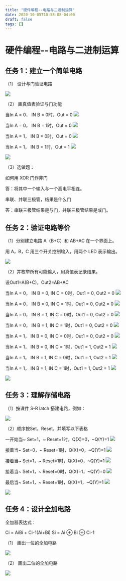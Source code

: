 ```yaml
---
title: "硬件编程--电路与二进制运算"
date: 2020-10-05T10:58:08-04:00
draft: false
tags: []
---
```


# 硬件编程--电路与二进制运算

## 任务 1：建立一个简单电路

（1） 设计与门验证电路

![](http://stugeek.gitee.io/stu-geek/posts/experiment3-image/1.png)

（2） 画真值表验证与门功能

当In A = 0， IN B = 0时，Out = 0
![](http://stugeek.gitee.io/stu-geek/posts/experiment3-image/2.png)

当In A = 0， IN B = 1时，Out = 0
![](http://stugeek.gitee.io/stu-geek/posts/experiment3-image/3.png)

当In A = 1， IN B = 0时，Out = 0
![](http://stugeek.gitee.io/stu-geek/posts/experiment3-image/4.png)

当In A = 1， IN B = 1时，Out = 1
![](http://stugeek.gitee.io/stu-geek/posts/experiment3-image/5.png)

![](http://stugeek.gitee.io/stu-geek/posts/experiment3-image/23.png)

（3）选做题：

如何用 XOR 门作非门

答：将其中一个输入与一个高电平相连。

串联、并联三极管，结果是什么门

答：串联三极管结果是与门，并联三极管结果是或门。

## 任务 2：验证电路等价

（1）分别建立电路 A（B+C）和 AB+AC 在一个界面上。

用 A，B，C 用三个开关控制输入，用两个 LED 表示输出。

![](http://stugeek.gitee.io/stu-geek/posts/experiment3-image/6.png)

（2）并枚举所有可能输入，用真值表记录结果。

设Out1=A(B+C)，Out2=AB+AC

当In A = 0， IN B = 0, IN C = 0时，Out1 = 0, Out2 = 0
![](http://stugeek.gitee.io/stu-geek/posts/experiment3-image/7.png)

当In A = 0， IN B = 0, IN C = 1时，Out1 = 0, Out2 = 0
![](http://stugeek.gitee.io/stu-geek/posts/experiment3-image/8.png)

当In A = 0， IN B = 1, IN C = 0时，Out1 = 0, Out2 = 0
![](http://stugeek.gitee.io/stu-geek/posts/experiment3-image/9.png)

当In A = 0， IN B = 1, IN C = 1时，Out1 = 0, Out2 = 0
![](http://stugeek.gitee.io/stu-geek/posts/experiment3-image/10.png)

当In A = 1， IN B = 0, IN C = 0时，Out1 = 0, Out2 = 0
![](http://stugeek.gitee.io/stu-geek/posts/experiment3-image/11.png)

当In A = 1， IN B = 0, IN C = 1时，Out1 = 1, Out2 = 1
![](http://stugeek.gitee.io/stu-geek/posts/experiment3-image/12.png)

当In A = 1， IN B = 1, IN C = 0时，Out1 = 1, Out2 = 1
![](http://stugeek.gitee.io/stu-geek/posts/experiment3-image/13.png)

当In A = 1， IN B = 1, IN C = 1时，Out1 = 1, Out2 = 1
![](http://stugeek.gitee.io/stu-geek/posts/experiment3-image/14.png)

![](http://stugeek.gitee.io/stu-geek/posts/experiment3-image/24.png)

## 任务 3：理解存储电路

（1）按课件 S-R latch 搭建电路，例如：

![](http://stugeek.gitee.io/stu-geek/posts/experiment3-image/15.png)

（2）顺序按Set，Reset，并填写以下表格

一开始当~ Set=1，~ Reset=1时，Q(X)=0，~Q(Y)=1
![](http://stugeek.gitee.io/stu-geek/posts/experiment3-image/16.png)

接着当~ Set=0，~ Reset=1时，Q(X)=0，~Q(Y)=1
![](http://stugeek.gitee.io/stu-geek/posts/experiment3-image/17.png)

接着当~ Set=1，~ Reset=1时，Q(X)=0，~Q(Y)=1
![](http://stugeek.gitee.io/stu-geek/posts/experiment3-image/18.png)

接着当~ Set=1，~ Reset=0时，Q(X)=1，~Q(Y)=0
![](http://stugeek.gitee.io/stu-geek/posts/experiment3-image/19.png)

最后当~ Set=1，~ Reset=1时，Q(X)=1，~Q(Y)=1
![](http://stugeek.gitee.io/stu-geek/posts/experiment3-image/20.png)

![](http://stugeek.gitee.io/stu-geek/posts/experiment3-image/25.png)

## 任务 4：设计全加电路

全加器表达式：

Ci = AiBi + Ci-1(Ai+Bi)
Si = Ai ⊕ Bi ⊕ Ci-1

（1） 画出一位的全加电路 

![](http://stugeek.gitee.io/stu-geek/posts/experiment3-image/21.png)

（2） 画出二位的全加电路

![](http://stugeek.gitee.io/stu-geek/posts/experiment3-image/22.png)